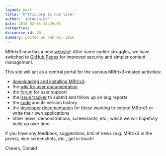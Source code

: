 ```yaml
---
layout: post
title: 'Mrtrix.org is now live!'
author: 'jdtournier'
date: 2016-02-05 14:39:03
categories:
discourse_id: 40
summary: posted on Feb 05, 2016
---
```

MRtrix3 now has a new [website](http://www.mrtrix.org)! After some earlier struggles, we have switched to [GitHub Pages](https://pages.github.com/) for improved security and simpler content management. 

This site will act as a central portal for the various MRtrix3-related activities:

- [downloading and installing MRtrix3](https://github.com/MRtrix3/mrtrix3/wiki#supported-platforms--installation) 
- the [wiki for user documentation](https://github.com/MRtrix3/mrtrix3/wiki)
- the [forum](http://community.mrtrix.org/) for user support 
- the [issue tracker](https://github.com/MRtrix3/mrtrix3/issues) to submit and
  follow up on bug reports
- the [code](https://github.com/MRtrix3/mrtrix3) and its version history
- the [developer documentation](/developer-documentation/) for those wanting to extend MRtrix3 or write their own applications
- other news, demonstrations, screenshots, etc., which we will hopefully build up over time.

If you have any feedback, suggestions, bits of news (e.g. MRtrix3 in the press), nice screenshots, etc., get in touch!

Cheers,
Donald
            